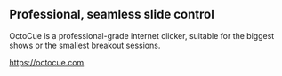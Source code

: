 ## Professional, seamless slide control

OctoCue is a professional-grade internet clicker, suitable for the biggest shows or the smallest breakout sessions.

https://octocue.com

